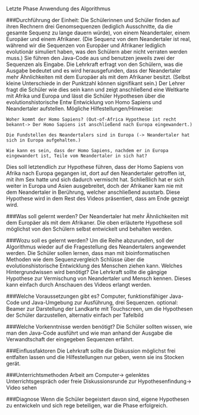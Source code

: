 Letzte Phase Anwendung des Algorithmus

###Durchführung der Einheit:
Die  Schülerinnen und Schüler finden auf ihren Rechnern drei Genomsequenzen  (lediglich Ausschnitte, da die gesamte Sequenz zu lange dauern würde),  von einem Neandertaler, einem Europäer und einem Afrikaner. (Die Sequenz  von dem Neandertaler ist real, während wir die Sequenzen von Europäer  und Afrikaner lediglich evolutionär simuliert haben, was den Schülern  aber nicht verraten werden muss.)
Sie führen den Java-Code aus und benutzen jeweils zwei der Sequenzen als Eingabe.
Die  Lehrkraft erfragt von den Schülern, was die Ausgabe bedeutet und es  wird herausgefunden, dass der Neandertaler mehr Ähnlichkeiten mit dem  Europäer als mit dem Afrikaner besitzt. (Selbst kleine Unterschiede in  der Punktzahl können signifikant sein.)
Der  Lehrer fragt die Schüler wie dies sein kann und zeigt anschließend eine  Weltkarte mit Afrika und Europa und lässt die Schüler Hypothesen über  die evolutionshistorische Entw Entwicklung von Homo Sapiens und  Neandertaler aufstellen.
Mögliche Hilfestellungen/Hinweise: 

    Woher kommt der Homo Sapiens? (Out-of-Africa Hypothese ist recht bekannt-> Der Homo Sapiens ist anschließend nach Europa eingewandert.) 

    Die Fundstellen des Neandertalers sind in Europa (-> Neandertaler hat sich in Europa aufgehalten.)

    Wie kann es sein, dass der Homo Sapiens, nachdem er in Europa eingewandert ist, Teile vom Neandertaler in sich hat?

Dies soll letztendlich zur Hypothese führen, dass der Homo Sapiens von Afrika nach Europa gegangen ist, dort auf den Neandertaler getroffen ist, mit ihm Sex hatte und sich dadurch vermischt hat. Schließlich hat er sich weiter in Europa und Asien ausgebreitet, doch der Afrikaner kam nie mit dem Neandertaler in Berührung, welcher anschließend ausstarb.
Diese Hypothese wird in dem Rest des Videos präsentiert, dass am Ende gezeigt wird.

###Was soll gelernt werden?
Der Neandertaler hat mehr Ähnlichkeiten mit dem Europäer als mit dem Afrikaner.
Die oben erläuterte Hypothese soll möglichst von den Schülern selbst entwickelt und behalten werden.

###Wozu soll es gelernt werden?
Um die Reihe abzurunden, soll der Algorithmus wieder auf die Fragestellung des Neandertalers angewendet werden. Die Schüler sollen lernen, dass man mit bioinformatischen Methoden wie dem Sequenzvergleich Schlüsse über die evolutionshistorische Entwicklung des Menschen ziehen kann.
Welches Hintergrundwissen wird benötigt?
Die Lehrkraft sollte die gängige Hypothese zur Vermischung von Neandertaler und Mensch kennen. Dieses kann einfach durch Anschauen des Videos erlangt werden.

###Welche Voraussetzungen gibt es?
Computer, funktionsfähiger Java-Code und Java-Umgebung zur Ausführung, drei Sequenzen.
optional: Beamer zur Darstellung der Landkarte mit Touchscreen, um die Hypothesen der Schüler darzustellen, alternativ einfach per Tafelbild

###Welche Vorkenntnisse werden benötigt?
Die Schüler sollten wissen, wie man den Java-Code ausführt und wie man anhand der Ausgabe die Verwandtschaft der eingegeben Sequenzen erfährt.

###Einflussfaktoren
Die Lehrkraft sollte die Diskussion möglichst frei entfalten lassen und die Hilfestellungen nur geben, wenn sie ins Stocken gerät.

###Unterrichtsmethoden
Arbeit am Computer-> gelenktes Unterrichtsgespräch oder freie Diskussionsrunde zur Hypothesenfindung-> Video sehen

###Diagnose
Wenn die Schüler begeistert davon sind, eigene Hypothesen zu entwickeln und sich rege beteiligen, war die Phase erfolgreich.
